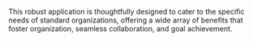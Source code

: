 This robust application is thoughtfully designed to cater to the specific needs of standard organizations, offering a wide array of benefits that foster organization, seamless collaboration, and goal achievement.
